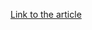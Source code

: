 [Link to the article](https://blog.eclecticiq.com/racoon-stealer-development-hiatus-and-updates-on-lapsus-and-north-korean-state-backed-operations?hsLang=en)
